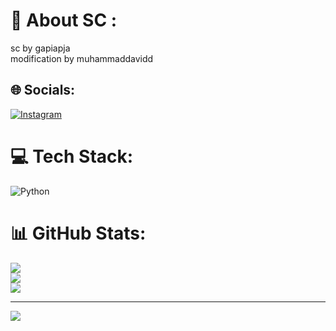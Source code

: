 # 💫 About SC :
sc by gapiapja<br>modification by muhammaddavidd<br>


## 🌐 Socials:
[![Instagram](https://img.shields.io/badge/Instagram-%23E4405F.svg?logo=Instagram&logoColor=white)](https://instagram.com/dappkanaeruu) 

# 💻 Tech Stack:
![Python](https://img.shields.io/badge/python-3670A0?style=for-the-badge&logo=python&logoColor=ffdd54)
# 📊 GitHub Stats:
![](https://github-readme-stats.vercel.app/api?username=MuhammadDavidd&theme=dark&hide_border=true&include_all_commits=false&count_private=false)<br/>
![](https://github-readme-streak-stats.herokuapp.com/?user=MuhammadDavidd&theme=dark&hide_border=true)<br/>
![](https://github-readme-stats.vercel.app/api/top-langs/?username=MuhammadDavidd&theme=dark&hide_border=true&include_all_commits=false&count_private=false&layout=compact)

---
[![](https://visitcount.itsvg.in/api?id=MuhammadDavidd&icon=0&color=0)](https://visitcount.itsvg.in)

<!-- Proudly created with GPRM ( https://gprm.itsvg.in ) -->
